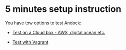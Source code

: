 # 5 minutes setup instruction

You have tow options to test Andock:

* [Test on a Cloud box - AWS, digital ocean etc.](cloud.md) 
 
* [Test with Vagrant](vagrant.md)
